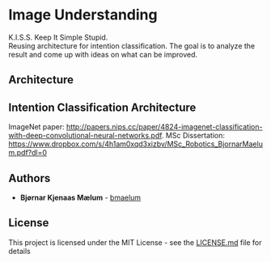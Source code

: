 # Image Understanding 
K.I.S.S. Keep It Simple Stupid.   
Reusing architecture for intention classification. The goal is to analyze the result and come up with ideas on what can be improved. 

## Architecture

## Intention Classification Architecture


ImageNet paper: http://papers.nips.cc/paper/4824-imagenet-classification-with-deep-convolutional-neural-networks.pdf. 
MSc Dissertation: https://www.dropbox.com/s/4h1am0xqd3xizbv/MSc_Robotics_BjornarMaelum.pdf?dl=0

## Authors

* **Bjørnar Kjenaas Mælum** - [bmaelum](https://github.com/bmaelum)

## License

This project is licensed under the MIT License - see the [LICENSE.md](LICENSE.md) file for details
